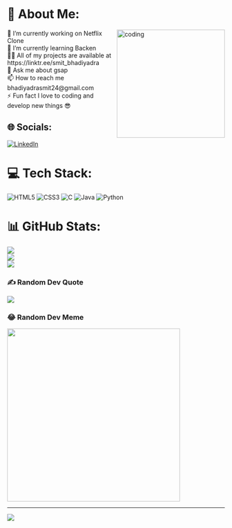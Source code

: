 
# 💫 About Me:
<img align="right" alt="coding" width="250" src="https://media.tenor.com/2uyENRmiUt0AAAAC/coding.gif">
🔭 I’m currently working on Netflix Clone<br>🌱 I’m currently learning Backen<br>👨‍💻 All of my projects are available at https://linktr.ee/smit_bhadiyadra<br>💬 Ask me about gsap<br>📫 How to reach me bhadiyadrasmit24@gmail.com<br>⚡ Fun fact I love to coding and develop new things 😎

## 🌐 Socials:
[![LinkedIn](https://img.shields.io/badge/LinkedIn-%230077B5.svg?logo=linkedin&logoColor=white)](https://linkedin.com/in/samitbhadiyadra) 

# 💻 Tech Stack:
![HTML5](https://img.shields.io/badge/html5-%23E34F26.svg?style=for-the-badge&logo=html5&logoColor=white) ![CSS3](https://img.shields.io/badge/css3-%231572B6.svg?style=for-the-badge&logo=css3&logoColor=white) ![C](https://img.shields.io/badge/c-%2300599C.svg?style=for-the-badge&logo=c&logoColor=white) ![Java](https://img.shields.io/badge/java-%23ED8B00.svg?style=for-the-badge&logo=java&logoColor=white) ![Python](https://img.shields.io/badge/python-3670A0?style=for-the-badge&logo=python&logoColor=ffdd54)
# 📊 GitHub Stats:
![](https://github-readme-stats.vercel.app/api?username=smitbhadiyadra&theme=dark&hide_border=false&include_all_commits=true&count_private=true)<br/>
![](https://github-readme-streak-stats.herokuapp.com/?user=smitbhadiyadra&theme=dark&hide_border=false)<br/>
![](https://github-readme-stats.vercel.app/api/top-langs/?username=smitbhadiyadra&theme=dark&hide_border=false&include_all_commits=true&count_private=true&layout=compact)

### ✍️ Random Dev Quote
![](https://quotes-github-readme.vercel.app/api?type=horizontal&theme=radical)

### 😂 Random Dev Meme
<img src='https://randommeme-five.vercel.app/' style="height: 400px;"/>

---
[![](https://visitcount.itsvg.in/api?id=smitbhadiyadra&icon=0&color=0)](https://visitcount.itsvg.in)

<!-- Proudly created with GPRM ( https://gprm.itsvg.in ) -->
